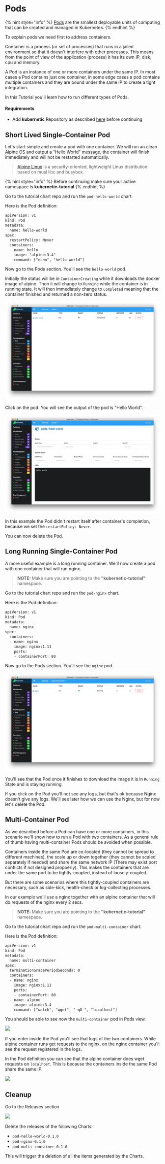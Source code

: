 # Pods

{% hint style="info" %}
[Pods](https://kubernetes.io/docs/concepts/workloads/pods/pod/) are the smallest deployable units of computing that can be created and managed in Kubernetes.
{% endhint %}

To explain pods we need first to address containers.

Container is a process \(or set of processes\) that runs in a jailed environment so that it doesn't interfere with other processes. This means from the point of view of the application \(process\) it has its own IP, disk, cpu and memory.

A Pod is an instance of one or more containers under the same IP. In most cases a Pod contains just one container, in some edge cases a pod contains multiple containers and they are bound under the same IP to create a tight integration.

In this Tutorial you'll learn how to run different types of Pods.

#### Requirements

* Add **kubernetic** Repository as described [here](https://docs.kubernetic.com/settings/repositories#adding-repository) before continuing

## Short Lived Single-Container Pod

Let's start simple and create a pod with one container. We will run an clean Alpine OS and output a "Hello World" message, the container will finish immediately and will not be restarted automatically.

> [Alpine Linux](https://alpinelinux.org/) is a security-oriented, lightweight Linux distribution based on musl libc and busybox.

{% hint style="info" %}
Before continuing make sure your active namespace is **kubernetic-tutorial**
{% endhint %}

Go to the tutorial chart repo and run the `pod-hello-world` chart.

Here is the Pod definition:

```text
apiVersion: v1
kind: Pod
metadata:
  name: hello-world
spec:
  restartPolicy: Never
  containers:
  - name: hello
    image: "alpine:3.4"
    command: ["echo", "hello world"]
```

Now go to the Pods section. You'll see the `hello-world` pod.

Initially the status will be in `ContainerCreating` while it downloads the docker image of alpine. Then it will change to `Running` while the container is in running state. It will then immediately change to `Completed` meaning that the container finished and returned a non-zero status.

![](../.gitbook/assets/screen-shot-2016-09-02-at-11.46.37-am.png)

Click on the pod. You will see the output of the pod is "Hello World".

![](../.gitbook/assets/screen-shot-2016-09-02-at-11.51.27-am.png)

In this example the Pod didn't restart itself after container's completion, because we set the `restartPolicy: Never`.

You can now delete the Pod.

## Long Running Single-Container Pod

A more useful example is a long running container. We'll now create a pod with one container that will run nginx.

> **NOTE:** Make sure you are pointing to the **"kubernetic-tutorial"** namespace.

Go to the tutorial chart repo and run the `pod-nginx` chart.

Here is the Pod definition:

```text
apiVersion: v1
kind: Pod
metadata:
  name: nginx
spec:
  containers:
  - name: nginx
    image: nginx:1.11
    ports:
    - containerPort: 80
```

Now go to the Pods section. You'll see the `nginx` pod.

![](../.gitbook/assets/screen-shot-2016-09-02-at-12.33.09-pm-1.png)

You'll see that the Pod once it finishes to download the image it is in `Running` State and is staying running.

If you click on the Pod you'll not see any logs, but that's ok because Nginx doesn't give any logs. We'll see later how we can use the Nginx, but for now let's delete the Pod.

## Multi-Container Pod

As we described before a Pod can have one or more containers, in this scenario we'll show how to run a Pod with two containers. As a general rule of thumb having multi-container Pods should be avoided when possible.

Containers inside the same Pod are co-located \(they cannot be spread to different machines\), the scale up or down together \(they cannot be scaled separately if needed\) and share the same network IP \(There may exist port conflicts if not designed propoerly\). This makes the containers that are under the same port to be tightly-coupled, instead of loosely-coupled.

But there are some scenarios where this tightly-coupled containers are necessary, such as side-kick, health-check or log-collecting processes.

In our example we'll use a nginx together with an alpine container that will do requests of the nginx every 2 secs.

> **NOTE:** Make sure you are pointing to the **"kubernetic-tutorial"** namespace.

Go to the tutorial chart repo and run the `pod-multi-container` chart.

Here is the Pod definition:

```text
apiVersion: v1
kind: Pod
metadata:
  name: multi-container
spec:
  terminationGracePeriodSeconds: 0
  containers:
  - name: nginx
    image: nginx:1.11
    ports:
    - containerPort: 80
  - name: alpine
    image: alpine:3.4
    command: ["watch", "wget", "-qO-", "localhost"]
```

You should be able to see now the `multi-container` pod in Pods view.

![](https://github.com/harbur/kubernetic/tree/f5b45f12ac821d41c1888e4c922f0fe1516e0ca5/assets/Screen%20Shot%202016-09-02%20at%201.33.49%20PM.png)

If you enter inside the Pod you'll see that logs of the two containers. While alpine container runs get requests to the nginx, on the nginx container you'll see the request registered in the logs.

In the Pod definition you can see that the alpine container does wget requests on `localhost`. This is because the containers inside the same Pod share the same IP.

![](https://github.com/harbur/kubernetic/tree/f5b45f12ac821d41c1888e4c922f0fe1516e0ca5/multi-container%20pod.png)

## Cleanup

Go to the Releases section

![](https://github.com/harbur/kubernetic/tree/f5b45f12ac821d41c1888e4c922f0fe1516e0ca5/assets/cleanup-pods.png)

Delete the releases of the following Charts:

* `pod-hello-world-0.1.0`
* `pod-nginx-0.1.0`
* `pod-multi-container-0.1.0`

This will trigger the deletion of all the items generated by the Charts.

